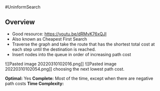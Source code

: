 #UninformSearch
## Overview
- Good resource: https://youtu.be/dRMvK76xQJI
- Also known as Cheapest First Search
- Traverse the graph and take the route that has the shortest total cost at each step until the destination is reached.
- Insert nodes into the queue in order of increasing path cost

![[Pasted image 20220310102016.png]]
![[Pasted image 20220310102054.png]]
choosing the next lowest path cost.


**Optimal:** Yes
**Complete:** Most of the time, except when there are negative path costs
**Time Complexity:** 